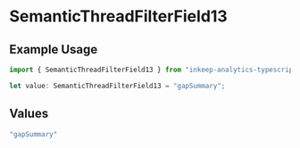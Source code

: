 # SemanticThreadFilterField13

## Example Usage

```typescript
import { SemanticThreadFilterField13 } from "inkeep-analytics-typescript/models/components";

let value: SemanticThreadFilterField13 = "gapSummary";
```

## Values

```typescript
"gapSummary"
```